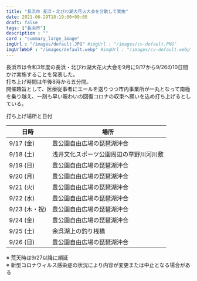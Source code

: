 ```yaml
---
title: "長浜市 長浜・北びわ湖大花火大会を分散して実施"
date: 2021-06-29T18:19:00+09:00
draft: false
tags: ["長浜市"]
description : ""
card : "summary_large_image"
imgUrl : "/images/default.JPG" #imgUrl : "/images/cv-default.PNG"
imgUrlWebP : "/images/default.webp" #imgUrl : "/images/cv-default.webp"
---
```

長浜市は令和3年度の長浜・北びわ湖大花火大会を9月に9/17から9/26の10日間かけ実施することを発表した。  
打ち上げ時間は午後8時から五分間。  
開催趣旨として、医療従事者にエールを送りつつ市内事業所が一丸となって南極を乗り越え、一刻も早い賑わいの回復コロナの収束へ願いを込め打ち上げるとしている。

打ち上げ場所と日付

|日時|場所|
|----|----|
|9/17 (金)|豊公園自由広場の琵琶湖沖合|
|9/18 (土)|浅井文化スポーツ公園周辺の草野川河川敷|
|9/19 (日)|豊公園自由広場の琵琶湖沖合|
|9/20 (月)|豊公園自由広場の琵琶湖沖合|
|9/21 (火)|豊公園自由広場の琵琶湖沖合|
|9/22 (水)|豊公園自由広場の琵琶湖沖合|
|9/23 (木・祝)|豊公園自由広場の琵琶湖沖合|
|9/24 (金)|豊公園自由広場の琵琶湖沖合|
|9/25 (土)|余呉湖上の釣り桟橋|
|9/26 (日)|豊公園自由広場の琵琶湖沖合|

※ 荒天時は9/27以降に順延  
※ 新型コロナウィルス感染症の状況により内容が変更または中止となる場合がある